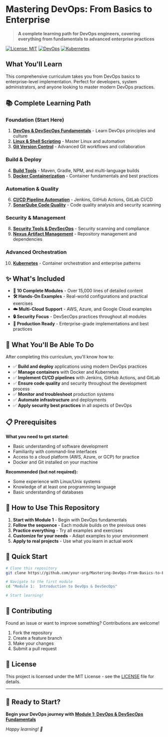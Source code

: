 # Mastering DevOps: From Basics to Enterprise

> **A complete learning path for DevOps engineers, covering everything from fundamentals to advanced enterprise practices**

[![License: MIT](https://img.shields.io/badge/License-MIT-yellow.svg)](https://opensource.org/licenses/MIT)
[![DevOps](https://img.shields.io/badge/DevOps-Complete%20Guide-blue.svg)](https://github.com/your-org/Mastering-DevOps-From-Basics-to-Enterprise)
[![Kubernetes](https://img.shields.io/badge/Kubernetes-Included-green.svg)](https://kubernetes.io/)

## What You'll Learn

This comprehensive curriculum takes you from DevOps basics to enterprise-level implementation. Perfect for developers, system administrators, and anyone looking to master modern DevOps practices.

## 📚 Complete Learning Path

### **Foundation (Start Here)**

1. **[DevOps & DevSecOps Fundamentals](./Module%201%3A%20%20Introduction%20to%20DevOps%20%26%20DevSecOps%20)** - Learn DevOps principles and culture
2. **[Linux & Shell Scripting](./Module%202%3A%20Linux%20%26%20Shell%20Scripting)** - Master Linux and automation
3. **[Git Version Control](./Module%203%3A%20GIT)** - Advanced Git workflows and collaboration

### **Build & Deploy**

4. **[Build Tools](./Module%204%3A%20Build%20Tools)** - Maven, Gradle, NPM, and multi-language builds
5. **[Docker Containerization](./Module%205%3A%20Docker)** - Container fundamentals and best practices

### **Automation & Quality**

6. **[CI/CD Pipeline Automation](./Module%206%3A%20CI-CD)** - Jenkins, GitHub Actions, GitLab CI/CD
7. **[SonarQube Code Quality](./Module%207%3A%20SonarQube)** - Code quality analysis and security scanning

### **Security & Management**

8. **[Security Tools & DevSecOps](./Module%208%3A%20Security%20Tools)** - Security scanning and compliance
9. **[Nexus Artifact Management](./Module%209%3A%20Nexus%20Artifact%20Management)** - Repository management and dependencies

### **Advanced Orchestration**

10. **[Kubernetes](./Module%2010%3A%20Kubernetes)** - Container orchestration and enterprise patterns

## ✨ What's Included

- **📖 10 Complete Modules** - Over 15,000 lines of detailed content
- **🛠️ Hands-On Examples** - Real-world configurations and practical exercises
- **☁️ Multi-Cloud Support** - AWS, Azure, and Google Cloud examples
- **🔒 Security Focus** - DevSecOps practices throughout all modules
- **🚀 Production Ready** - Enterprise-grade implementations and best practices

## 🎯 What You'll Be Able To Do

After completing this curriculum, you'll know how to:

- ✅ **Build and deploy** applications using modern DevOps practices
- ✅ **Manage containers** with Docker and Kubernetes
- ✅ **Implement CI/CD pipelines** with Jenkins, GitHub Actions, and GitLab
- ✅ **Ensure code quality** and security throughout the development process
- ✅ **Monitor and troubleshoot** production systems
- ✅ **Automate infrastructure** and deployments
- ✅ **Apply security best practices** in all aspects of DevOps

## 📋 Prerequisites

**What you need to get started:**

- Basic understanding of software development
- Familiarity with command-line interfaces
- Access to a cloud platform (AWS, Azure, or GCP) for practice
- Docker and Git installed on your machine

**Recommended (but not required):**

- Some experience with Linux/Unix systems
- Knowledge of at least one programming language
- Basic understanding of databases

## 🚀 How to Use This Repository

1. **Start with Module 1** - Begin with DevOps fundamentals
2. **Follow the sequence** - Each module builds on the previous ones
3. **Practice everything** - Try all examples and exercises
4. **Customize for your needs** - Adapt examples to your environment
5. **Apply to real projects** - Use what you learn in actual work

## 📝 Quick Start

```bash
# Clone this repository
git clone https://github.com/your-org/Mastering-DevOps-From-Basics-to-Enterprise.git

# Navigate to the first module
cd "Module 1:  Introduction to DevOps & DevSecOps"

# Start learning!
```

## 🤝 Contributing

Found an issue or want to improve something? Contributions are welcome!

1. Fork the repository
2. Create a feature branch
3. Make your changes
4. Submit a pull request

## 📄 License

This project is licensed under the MIT License - see the [LICENSE](LICENSE) file for details.

---

## 🎉 Ready to Start?

**Begin your DevOps journey with [Module 1: DevOps & DevSecOps Fundamentals](./Module%201%3A%20%20Introduction%20to%20DevOps%20%26%20DevSecOps%20)**

_Happy learning! 🚀_
